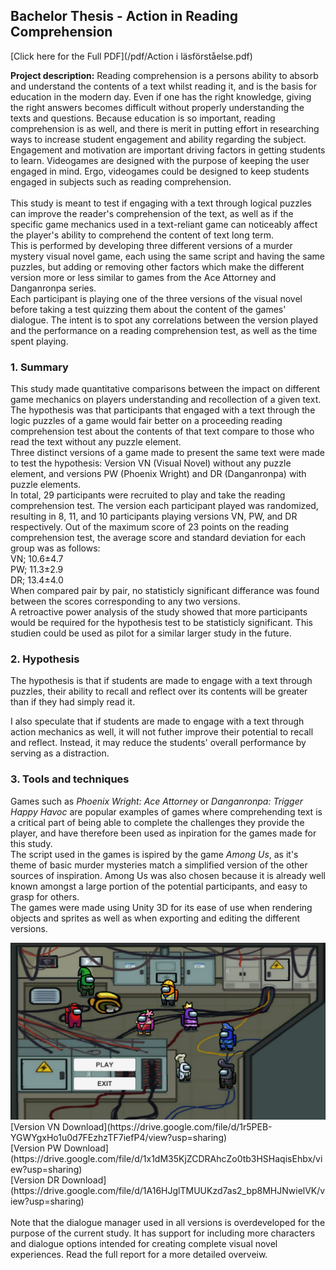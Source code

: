 ## Bachelor Thesis - Action in Reading Comprehension
[Click here for the Full PDF](/pdf/Action i läsförståelse.pdf)

**Project description:** Reading comprehension is a persons ability to absorb and understand the contents of a text whilst reading it, and is the basis for education in the modern day. Even if one has the right knowledge, giving the right answers becomes difficult without properly understanding the texts and questions. Because education is so important, reading comprehension is as well, and there is merit in putting effort in researching ways to increase student engagement and ability regarding the subject.
<br>
Engagement and motivation are important driving factors in getting students to learn. Videogames are designed with the purpose of keeping the user engaged in mind. Ergo, videogames could be designed to keep students engaged in subjects such as reading comprehension.
<br><br>
This study is meant to test if engaging with a text through logical puzzles can improve the reader's comprehension of the text, as well as if the specific game mechanics used in a text-reliant game can noticeably affect the player's ability to comprehend the content of text long term. <br>
This is performed by developing three different versions of a murder mystery visual novel game, each using the same script and having the same puzzles, but adding or removing other factors which make the different version more or less similar to games from the Ace Attorney and Danganronpa series. <br>
Each participant is playing one of the three versions of the visual novel before taking a test quizzing them about the content of the games' dialogue. The intent is to spot any correlations between the version played and the performance on a reading comprehension test, as well as the time spent playing.

### 1. Summary
This study made quantitative comparisons between the impact on different game mechanics on players understanding and recollection of a given text. The hypothesis was that participants that engaged with a text through the logic puzzles of a game would fair better on a proceeding reading comprehension test about the contents of that text compare to those who read the text without any puzzle element. <br>
Three distinct versions of a game made to present the same text were made to test the hypothesis: Version VN (Visual Novel) without any puzzle element, and versions PW (Phoenix Wright) and DR  (Danganronpa) with puzzle elements. <br>
In total, 29 participants were recruited to play and take the reading comprehension test. The version each participant played was randomized, resulting in 8, 11, and 10 participants playing versions VN, PW, and DR respectively. Out of the maximum score of 23 points on the reading comprehension test, the average score and standard deviation for each group was as follows: <br>
VN; 10.6±4.7 <br> PW; 11.3±2.9 <br> DR; 13.4±4.0 <br>
When compared pair by pair, no statisticly significant differance was found between the scores corresponding to any two versions. <br>
A retroactive power analysis of the study showed that more participants would be required for the hypothesis test to be statisticly significant.
This studien could be used as pilot for a similar larger study in the future.

### 2. Hypothesis
The hypothesis is that if students are made to engage with a text through puzzles, their ability to recall and reflect over its contents will be greater than if they had simply read it.

I also speculate that if students are made to engage with a text through action mechanics as well, it will not futher improve their potential to recall and reflect.
Instead, it may reduce the students' overall performance by serving as a distraction.

### 3. Tools and techniques
Games such as *Phoenix Wright: Ace Attorney* or *Danganronpa: Trigger Happy Havoc* are popular examples of games where comprehending text is a critical part of being able to complete the challenges they provide the player, and have therefore been used as inpiration for the games made for this study. <br>
The script used in the games is ispired by the game *Among Us*, as it's theme of basic murder mysteries match a simplified version of the other sources of inspiration. Among Us was also chosen because it is already well known amongst a large portion of the potential participants, and easy to grasp for others.<br>
The games were made using Unity 3D for its ease of use when rendering objects and sprites as well as when exporting and editing the different versions.

<img src="images/Thesis_1.png?raw=true"/>
[Version VN Download](https://drive.google.com/file/d/1r5PEB-YGWYgxHo1u0d7FEzhzTF7iefP4/view?usp=sharing) <br>
[Version PW Download](https://drive.google.com/file/d/1x1dM35KjZCDRAhcZo0tb3HSHaqisEhbx/view?usp=sharing) <br>
[Version DR Download](https://drive.google.com/file/d/1A16HJglTMUUKzd7as2_bp8MHJNwielVK/view?usp=sharing)
<br> <br>
Note that the dialogue manager used in all versions is overdeveloped for the purpose of the current study. It has support for including more characters and dialogue options intended for creating complete visual novel experiences. Read the full report for a more detailed overveiw.
